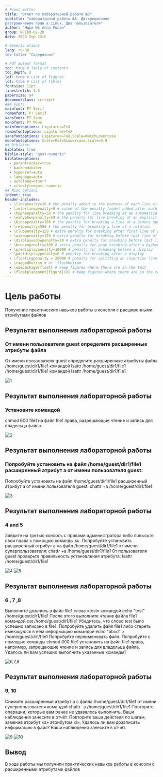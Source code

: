 ```yaml
---
# Front matter
title: "Отчет по лабораторной работе №3"
subtitle: "лабораторной работы №3. Дискреционное
разграничение прав в Linux. Два пользователя"
author: "Ндри Ив Алла Ролан"
group: NFIbd-02-20
date: 2023 Sep 23th

# Generic otions
lang: ru-RU
toc-title: "Содержание"

# Pdf output format
toc: true # Table of contents
toc_depth: 2
lof: true # List of figures
lot: true # List of tables
fontsize: 12pt
linestretch: 1.5
papersize: a4
documentclass: scrreprt
### Fonts
mainfont: PT Serif
romanfont: PT Serif
sansfont: PT Sans
monofont: PT Mono
mainfontoptions: Ligatures=TeX
romanfontoptions: Ligatures=TeX
sansfontoptions: Ligatures=TeX,Scale=MatchLowercase
monofontoptions: Scale=MatchLowercase,Scale=0.9
## Biblatex
biblatex: true
biblio-style: "gost-numeric"
biblatexoptions:
  - parentracker=true
  - backend=biber
  - hyperref=auto
  - language=auto
  - autolang=other*
  - citestyle=gost-numeric
## Misc options
indent: true
header-includes:
  - \linepenalty=10 # the penalty added to the badness of each line within a paragraph (no associated penalty node) Increasing the value makes tex try to have fewer lines in the paragraph.
  - \interlinepenalty=0 # value of the penalty (node) added after each line of a paragraph.
  - \hyphenpenalty=50 # the penalty for line breaking at an automatically inserted hyphen
  - \exhyphenpenalty=50 # the penalty for line breaking at an explicit hyphen
  - \binoppenalty=700 # the penalty for breaking a line at a binary operator
  - \relpenalty=500 # the penalty for breaking a line at a relation
  - \clubpenalty=150 # extra penalty for breaking after first line of a paragraph
  - \widowpenalty=150 # extra penalty for breaking before last line of a paragraph
  - \displaywidowpenalty=50 # extra penalty for breaking before last line before a display math
  - \brokenpenalty=100 # extra penalty for page breaking after a hyphenated line
  - \predisplaypenalty=10000 # penalty for breaking before a display
  - \postdisplaypenalty=0 # penalty for breaking after a display
  - \floatingpenalty = 20000 # penalty for splitting an insertion (can only be split footnote in standard LaTeX)
  - \raggedbottom # or \flushbottom
  - \usepackage{float} # keep figures where there are in the text
  - \floatplacement{figure}{H} # keep figures where there are in the text
---
```


#  Цель работы

Получение практических навыков работы в консоли с расширенными
атрибутами файлов


## Результат выполнения лабораторной работы

### От имени пользователя guest определите расширенные атрибуты файла

От имени пользователя guest определите расширенные атрибуты файла
/home/guest/dir1/file1 командой
lsattr /home/guest/dir1/file1
/home/guest/dir1/file1 командой
lsattr /home/guest/dir1/file1 

![1](1.png)



## Результат выполнения лабораторной работы

### Установите командой 
chmod 600 file1
на файл file1 права, разрешающие чтение и запись для владельца файла.

![2](3.png)


## Результат выполнения лабораторной работы

### Попробуйте установить на файл /home/guest/dir1/file1 расширенный атрибут a от имени пользователя guest:

Попробуйте установить на файл /home/guest/dir1/file1 расширенный атрибут a от имени пользователя guest:
chattr +a /home/guest/dir1/file1

![3](4.png)



## Результат выполнения лабораторной работы

### 4 and 5 

Зайдите на третью консоль с правами администратора либо повысьте
свои права с помощью команды su. Попробуйте установить расширенный атрибут a на файл /home/guest/dir1/file1 от имени суперпользователя:
chattr +a /home/guest/dir1/file1
От пользователя guest проверьте правильность установления атрибута:
lsattr /home/guest/dir1/file1

![4](4.png)
![5](5.png)


## Результат выполнения лабораторной работы

###  6 , 7 ,8 

Выполните дозапись в файл file1 слова «test» командой
echo "test" /home/guest/dir1/file1
После этого выполните чтение файла file1 командой
cat /home/guest/dir1/file1
Убедитесь, что слово test было успешно записано в file1.
 Попробуйте удалить файл file1 либо стереть имеющуюся в нём информацию командой
echo "abcd" > /home/guest/dirl/file1
Попробуйте переименовать файл.
 Попробуйте с помощью команды chmod 000 file1
установить на файл file1 права, например, запрещающие чтение и запись для владельца файла. Удалось ли вам успешно выполнить указанные команды?

![6,7,8](6_7_8.png)

## Результат выполнения лабораторной работы

### 9, 10 

Снимите расширенный атрибут a с файла /home/guest/dirl/file1 от
имени суперпользователя командой
chattr -a /home/guest/dir1/file1
Повторите операции, которые вам ранее не удавалось выполнить. Ваши
наблюдения занесите в отчёт.
Повторите ваши действия по шагам, заменив атрибут «a» атрибутом «i».
Удалось ли вам дозаписать информацию в файл? Ваши наблюдения занесите в отчёт.

![9](9_10.png)
![10](10_2.png)


## Вывод 

В ходе работы мы получили практических навыков работы в консоли с расширенными атрибутами файлов